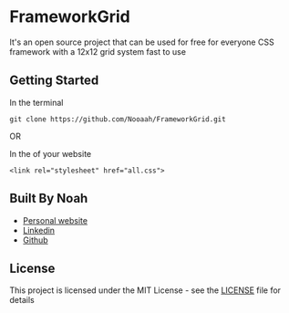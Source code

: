 # FrameworkGrid

It's an open source project that can be used for free for everyone CSS framework with a 12x12 grid system fast to use

## Getting Started

In the terminal

```
git clone https://github.com/Nooaah/FrameworkGrid.git
```

OR 

In the <head> of your website
  
```
<link rel="stylesheet" href="all.css">
```

## Built By Noah

* [Personal website](http://noah-chatelain.co.nf/)
* [Linkedin](http://linkedin.com/in/noah-chatelain/)
* [Github](https://github.com/Nooaah)

## License

This project is licensed under the MIT License - see the [LICENSE](LICENSE) file for details
